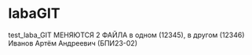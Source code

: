 # labaGIT
test_laba_GIT
МЕНЯЮТСЯ 2 ФАЙЛА в одном (12345), в другом (12346)
Иванов Артём Андреевич (БПИ23-02)

